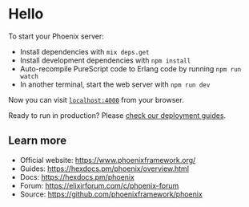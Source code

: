 # Hello

To start your Phoenix server:

  * Install dependencies with `mix deps.get`
  * Install development dependencies with `npm install`
  * Auto-recompile PureScript code to Erlang code by running `npm run watch`
  * In another terminal, start the web server with `npm run dev`

Now you can visit [`localhost:4000`](http://localhost:4000) from your browser.

Ready to run in production? Please [check our deployment guides](https://hexdocs.pm/phoenix/deployment.html).

## Learn more

  * Official website: https://www.phoenixframework.org/
  * Guides: https://hexdocs.pm/phoenix/overview.html
  * Docs: https://hexdocs.pm/phoenix
  * Forum: https://elixirforum.com/c/phoenix-forum
  * Source: https://github.com/phoenixframework/phoenix
